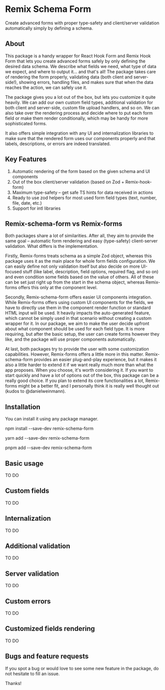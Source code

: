 # Remix Schema Form

Create advanced forms with proper type-safety and client/server validation automatically simply by defining a schema.

## About

This package is a handy wrapper for React Hook Form and Remix Hook Form that lets you create advanced forms safely by only defining the desired data schema. We describe what fields we need, what type of data we expect, and where to output it... and that's all! The package takes care of rendering the form properly, validating data (both client and server-side!), showing errors, handling files, and makes sure that when the data reaches the action, we can safely use it.

The package gives you a lot out of the box, but lets you customize it quite heavily. We can add our own custom field types, additional validation for both client and server-side, custom file upload handlers, and so on. We can also take over the rendering process and decide where to put each form field or make them render conditionally, which may be handy for more sophisticated forms.

It also offers simple integration with any UI and internalization libraries to make sure that the rendered form uses our components properly and that labels, descriptions, or errors are indeed translated.

## Key Features

1. Automatic rendering of the form based on the given schema and UI components
2. Out of the box client/server validation (based on Zod + Remix-hook-form)
3. Maximum type-safety – get safe TS hints for data received in actions
4. Ready to use zod helpers for most used form field types (text, number, file, date, etc.)
5. Support for intl libraries

## Remix-schema-form vs Remix-forms

Both packages share a lot of similarities. After all, they aim to provide the same goal – automatic form rendering and easy (type-safety) client-server validation. What differs is the implementation.

Firstly, Remix-forms treats schema as a simple Zod object, whereas this package uses it as the main place for whole form fields configuration. We can easily define not only validation itself but also decide on more UI-focused stuff (like label, description, field options, required flag, and so on) and even condition some fields based on the value of others. All of these can be set just right up from the start in the schema object, whereas Remix-forms offers this only at the component level.

Secondly, Remix-schema-form offers easier UI components integration. While Remix-forms offers using custom UI components for the fields, we have to directly use them in the component render function or standard HTML input will be used. It heavily impacts the auto-generated feature, which cannot be simply used in that scenario without creating a custom wrapper for it. In our package, we aim to make the user decide upfront about what component should be used for each field type. It is more requiring, but after the basic setup, the user can create forms however they like, and the package will use proper components automatically.

At last, both packages try to provide the user with some customization capabilities. However, Remix-forms offers a little more in this matter. Remix-schema-form provides an easier plug-and-play experience, but it makes it also a little harder to extend it if we want really much more than what the app proposes. When you choose, it's worth considering it. If you want to start quickly and have a lot of options out of the box, this package can be a really good choice. If you plan to extend its core functionalities a lot, Remix-forms might be a better fit, and I personally think it is really well thought out (kudos to @danielweinmann).

## Installation

You can install it using any package manager.

		
npm install --save-dev remix-schema-form


		
yarn add --save-dev remix-schema-form


		
pnpm add --save-dev remix-schema-form


## Basic usage

TO DO

## Custom fields

TO DO

## Internalization

TO DO

## Additional validation

TO DO

## Server validation

TO DO

## Custom errors

TO DO

## Customized fields rendering

TO DO

## Bugs and feature requests

If you spot a bug or would love to see some new feature in the package, do not hesitate to fill an issue.

Thanks!
